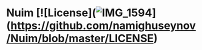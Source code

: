 # Nuim [![License](![IMG_1594](https://github.com/namighuseynov/Nuim/assets/94350345/03c0449f-52e6-4b7b-97b3-1feaef92de9a)] (https://github.com/namighuseynov/Nuim/blob/master/LICENSE)

